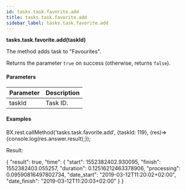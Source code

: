 ```yaml
---
id: tasks.task.favorite.add
title: tasks.task.favorite.add
sidebar_label: tasks.task.favorite.add
---
```

**tasks.task.favorite.add(**taskId**)**

The method adds task to "Favourites".

Returns the parameter `true` on success (otherwise, returns `false`).

#### Parameters

| Parameter | Description |
| --- | --- |
| taskId | Task ID. |

#### Examples

BX.rest.callMethod('tasks.task.favorite.add', {taskId: 119}, (res)=>{console.log(res.answer.result);});

Result:

{
 "result": true,
 "time": {
   "start": 1552382402.930095,
   "finish": 1552382403.055257,
   "duration": 0.12516212463378906,
   "processing": 0.09590816497802734,
   "date_start": "2019-03-12T11:20:02+02:00",
   "date_finish": "2019-03-12T11:20:03+02:00" } }